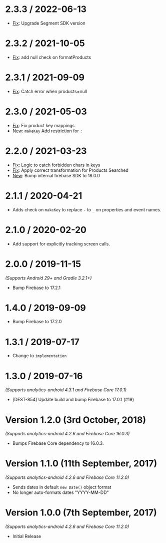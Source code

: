 2.3.3 / 2022-06-13
==================
* [Fix](https://github.com/segment-integrations/analytics-android-integration-firebase/pull/43): Upgrade Segment SDK version

2.3.2 / 2021-10-05
==================
* [Fix](https://github.com/segment-integrations/analytics-android-integration-firebase/pull/41): add null check on formatProducts

2.3.1 / 2021-09-09
==================
* [Fix](https://github.com/segment-integrations/analytics-android-integration-firebase/pull/39): Catch error when products=null

2.3.0 / 2021-05-03
==================
  * [Fix](https://github.com/segment-integrations/analytics-android-integration-firebase/pull/36): Fix product key mappings
  * [New](https://github.com/segment-integrations/analytics-android-integration-firebase/pull/37): `makeKey` Add restriction for `:`

2.2.0 / 2021-03-23
==================
  * [Fix](https://github.com/segment-integrations/analytics-android-integration-firebase/pull/32): Logic to catch forbidden chars in keys
  * [Fix](https://github.com/segment-integrations/analytics-android-integration-firebase/pull/33): Apply correct transformation for Products Searched
  * [New](https://github.com/segment-integrations/analytics-android-integration-firebase/pull/34): Bump internal firebase SDK to 18.0.0

2.1.1 / 2020-04-21
==================
  * Adds check on `makeKey` to replace `-` to `_` on properties and event names.

2.1.0 / 2020-02-20
==================
  * Add support for explicitly tracking screen calls.

2.0.0 / 2019-11-15
==================
*(Supports Android 29+ and Gradle 3.2.1+)*

  * Bump Firebase to 17.2.1

1.4.0 / 2019-09-09
==================

  * Bump Firebase to 17.2.0

1.3.1 / 2019-07-17
==================

  * Change to `implementation`

1.3.0 / 2019-07-16
==================
*(Supports analytics-android 4.3.1 and Firebase Core 17.0.1)*

  * [DEST-854] Update build and bump Firebase to 17.0.1 (#19)

Version 1.2.0 (3rd October, 2018)
===================================
*(Supports analytics-android 4.2.6 and Firebase Core 16.0.3)*

  * Bumps Firebase Core dependency to 16.0.3.

Version 1.1.0 (11th September, 2017)
===================================
*(Supports analytics-android 4.2.6 and Firebase Core 11.2.0)*

  * Sends dates in default `new Date()` object format
  * No longer auto-formats dates "YYYY-MM-DD"

Version 1.0.0 (7th September, 2017)
===================================
*(Supports analytics-android 4.2.6 and Firebase Core 11.2.0)*

  * Initial Release
